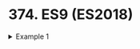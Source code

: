 # 374. ES9 (ES2018)


<details>
  <summary> Example 1 </summary>

- `374-es-9.js` 
```
// Object spread operator
const animals = {
    tiger: 23,
    lion: 5,
    monkey:2,
    bird: 40
}

function objectSpread(p1, p2, p3) {
    console.log(p1);
    console.log(p2);
    console.log(p3);
}

const { tiger, lion, ...rest } = animals;

objectSpread(tiger, lion, rest);
```

-   run `node 374-es9.js`
```
23
5
{ monkey: 2, bird: 40 }
```


<details>
  <summary> Section 22: Appendix: Asynchronous JavaScript </summary>

  - [Codebase: Async](../src/s22_Async/)

</details>


---

[Previous](./373_ES8-Async-Await.md) | [Next](./375_ES9-(ES2018)-Async.md)